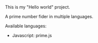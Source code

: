 This is my "Hello world" project.

A prime number fider in multiple languages.

Available languages:
    <ul>
        <li>Javascript: prime.js</li>
    </ul>